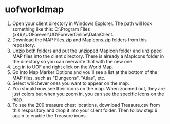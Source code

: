 # uofworldmap

1. Open your client directory in Windows Explorer. The path will look something like this: C:\Program Files (x86)\UOForever\UO\ForeverOnline\Data\Client.
2. Download the MAP Files.zip and MapIcons.zip folders from this repository.
3. Unzip both folders and put the unzipped MapIcon folder and unzipped MAP files into the client directory. There is already a MapIcons folder in the directory so you can overwrite that with the new one.
4. Log in to UOF and right click on the World Map.
5. Go into Map Marker Options and you'll see a list at the bottom of the MAP files, such as "Dungeons", "Atlas", etc.
6. Select whichever ones you want to appear on the map.
7. You should now see their icons on the map. When zoomed out, they are just colors but when you zoom in, you can see the specific icons on the map.
8. To see the 200 treasure chest locations, download Treasure.csv from this respository and drop it into your client folder. Then follow step 6 again to enable the Treasure icons.
